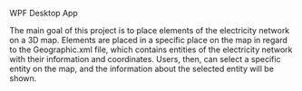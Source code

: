 WPF Desktop App

The main goal of this project is to place elements of the electricity network on a 3D map. Elements are placed in a specific place on the map in regard to the Geographic.xml file, which contains entities of the  electricity network with their information and coordinates. 
Users, then, can select a specific entity on the map, and the information about the selected entity will be shown.
